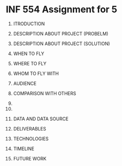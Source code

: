 # INF 554 Assignment for 5

1. ITRODUCTION

2. DESCRIPTION ABOUT PROJECT (PROBELM)

3. DESCRIPTION ABOUT PROJECT (SOLUTION)

4. WHEN TO FLY

5. WHERE TO FLY

6. WHOM TO FLY WITH

7. AUDIENCE 

8. COMPARISON WITH OTHERS

9. 

10.

11. DATA AND DATA SOURCE

12. DELIVERABLES

13. TECHNOLOGIES

14. TIMELINE

15. FUTURE WORK